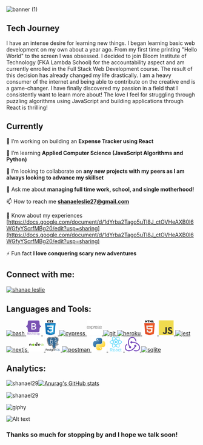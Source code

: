 ![banner (1)](https://user-images.githubusercontent.com/86532939/154302438-7469a90f-4ce8-4360-a556-2ea989fca7c6.png)

## Tech Journey

I have an intense desire for learning new things. I began learning basic web development on my own about a year ago. From my first time printing "Hello World" to the screen I was obsessed. I decided to join Bloom Institute of Technology (FKA Lambda School) for the accountability aspect and am currently enrolled in the Full Stack Web Development course. The result of this decision has already changed my life drastically. I am a heavy consumer of the internet and being able to contribute on the creative end is a game-changer. I have finally discovered my passion in a field that I consistently want to learn more about! The love I feel for struggling through puzzling algorithms using JavaScript and building applications through React is thrilling!

## Currently

 🔭 I’m working on building an **Expense Tracker using React**

 🌱 I’m learning **Applied Computer Science (JavaScript Algorithms and Python)**

 👯 I’m looking to collaborate on **any new projects with my peers as I am always looking to advance my skillset**

 💬 Ask me about **managing full time work, school, and single motherhood!**

 📫 How to reach me **shanaeleslie27@gmail.com**

 📄 Know about my experiences [https://docs.google.com/document/d/1dYrba2Tago5uTl8J_ctOVHeAXB0l6WGfyYScrfMBg20/edit?usp=sharing](https://docs.google.com/document/d/1dYrba2Tago5uTl8J_ctOVHeAXB0l6WGfyYScrfMBg20/edit?usp=sharing)

 ⚡ Fun fact **I love conquering scary new adventures**


## Connect with me:

<p align="left">
<a href="https://linkedin.com/in/shanae-leslie" target="blank"><img align="center" src="https://raw.githubusercontent.com/rahuldkjain/github-profile-readme-generator/master/src/images/icons/Social/linked-in-alt.svg" alt="shanae leslie" height="30" width="40" /></a>
</p>


## Languages and Tools:

<p align="left"> <a href="https://www.gnu.org/software/bash/" target="_blank" rel="noreferrer"> <img src="https://www.vectorlogo.zone/logos/gnu_bash/gnu_bash-icon.svg" alt="bash" width="40" height="40"/> </a> <a href="https://getbootstrap.com" target="_blank" rel="noreferrer"> <img src="https://raw.githubusercontent.com/devicons/devicon/master/icons/bootstrap/bootstrap-plain-wordmark.svg" alt="bootstrap" width="40" height="40"/> </a> <a href="https://www.w3schools.com/css/" target="_blank" rel="noreferrer"> <img src="https://raw.githubusercontent.com/devicons/devicon/master/icons/css3/css3-original-wordmark.svg" alt="css3" width="40" height="40"/> </a> <a href="https://www.cypress.io" target="_blank" rel="noreferrer"> <img src="https://raw.githubusercontent.com/simple-icons/simple-icons/6e46ec1fc23b60c8fd0d2f2ff46db82e16dbd75f/icons/cypress.svg" alt="cypress" width="40" height="40"/> </a> <a href="https://expressjs.com" target="_blank" rel="noreferrer"> <img src="https://raw.githubusercontent.com/devicons/devicon/master/icons/express/express-original-wordmark.svg" alt="express" width="40" height="40"/> </a> <a href="https://git-scm.com/" target="_blank" rel="noreferrer"> <img src="https://www.vectorlogo.zone/logos/git-scm/git-scm-icon.svg" alt="git" width="40" height="40"/> </a> <a href="https://heroku.com" target="_blank" rel="noreferrer"> <img src="https://www.vectorlogo.zone/logos/heroku/heroku-icon.svg" alt="heroku" width="40" height="40"/> </a> <a href="https://www.w3.org/html/" target="_blank" rel="noreferrer"> <img src="https://raw.githubusercontent.com/devicons/devicon/master/icons/html5/html5-original-wordmark.svg" alt="html5" width="40" height="40"/> </a> <a href="https://developer.mozilla.org/en-US/docs/Web/JavaScript" target="_blank" rel="noreferrer"> <img src="https://raw.githubusercontent.com/devicons/devicon/master/icons/javascript/javascript-original.svg" alt="javascript" width="40" height="40"/> </a> <a href="https://jestjs.io" target="_blank" rel="noreferrer"> <img src="https://www.vectorlogo.zone/logos/jestjsio/jestjsio-icon.svg" alt="jest" width="40" height="40"/> </a> <a href="https://nextjs.org/" target="_blank" rel="noreferrer"> <img src="https://cdn.worldvectorlogo.com/logos/nextjs-2.svg" alt="nextjs" width="40" height="40"/> </a> <a href="https://nodejs.org" target="_blank" rel="noreferrer"> <img src="https://raw.githubusercontent.com/devicons/devicon/master/icons/nodejs/nodejs-original-wordmark.svg" alt="nodejs" width="40" height="40"/> </a> <a href="https://www.postgresql.org" target="_blank" rel="noreferrer"> <img src="https://raw.githubusercontent.com/devicons/devicon/master/icons/postgresql/postgresql-original-wordmark.svg" alt="postgresql" width="40" height="40"/> </a> <a href="https://postman.com" target="_blank" rel="noreferrer"> <img src="https://www.vectorlogo.zone/logos/getpostman/getpostman-icon.svg" alt="postman" width="40" height="40"/> </a> <a href="https://www.python.org" target="_blank" rel="noreferrer"> <img src="https://raw.githubusercontent.com/devicons/devicon/master/icons/python/python-original.svg" alt="python" width="40" height="40"/> </a> <a href="https://reactjs.org/" target="_blank" rel="noreferrer"> <img src="https://raw.githubusercontent.com/devicons/devicon/master/icons/react/react-original-wordmark.svg" alt="react" width="40" height="40"/> </a> <a href="https://redux.js.org" target="_blank" rel="noreferrer"> <img src="https://raw.githubusercontent.com/devicons/devicon/master/icons/redux/redux-original.svg" alt="redux" width="40" height="40"/> </a> <a href="https://www.sqlite.org/" target="_blank" rel="noreferrer"> <img src="https://www.vectorlogo.zone/logos/sqlite/sqlite-icon.svg" alt="sqlite" width="40" height="40"/> </a> </p>

## Analytics:

<p><img align="left" src="https://github-readme-stats.vercel.app/api/top-langs?username=shanael29&show_icons=true&locale=en&layout=compact&theme=great-gatsby" alt="shanael29" /></p>

[![Anurag's GitHub stats](https://github-readme-stats.vercel.app/api?username=shanael29&hide=stars&show_icons=true&theme=great-gatsby)](https://github.com/anuraghazra/github-readme-stats)

<p><img align="center" src="https://github-readme-streak-stats.herokuapp.com/?user=shanael29&theme=great-gatsby" alt="shanael29" /></p>

![giphy](https://user-images.githubusercontent.com/86532939/154338509-c09c7a9b-6d9f-464d-a9d1-153466d1d013.gif)

![Alt text](https://spotify-recently-played-readme.vercel.app/api?user=31utwgrrxodxm6kb6mcthn4rdj34&count=1)

<h3 align="left">Thanks so much for stopping by and I hope we talk soon!</h3>
